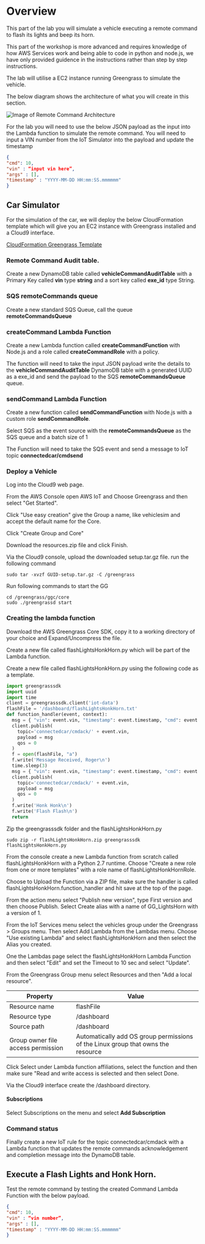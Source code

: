 # Overview
This part of the lab you will simulate a vehicle executing a remote command to flash its lights and beep its horn.

This part of the workshop is more advanced and requires knowledge of how AWS Services work and being able to code in python and node.js, we have only provided guidence in the instructions rather than step by step instructions.

The lab will utilise a EC2 instance running Greengrass to simulate the vehicle.

The below diagram shows the architecture of what you will create in this section.

![Image of Remote Command Architecture](remotecommandarch.png)

For the lab you will need to use the below JSON payload as the input into the Lambda function to simulate the remote command. You will need to input a VIN number from the IoT Simulator into the payload and update the timestamp

```json
{
"cmd": 10,
"vin" : “input vin here”,
"args" : [],
"timestamp" : "YYYY-MM-DD HH:mm:SS.mmmmmm"
}
```

## Car Simulator

For the simulation of the car, we will deploy the below CloudFormation template which will give you an EC2 instance with Greengrass installed and a Cloud9 interface.

[CloudFormation Greengrass Template](https://us-east-1.console.aws.amazon.com/cloudformation/home?region=us-east-1#/stacks/create/review?templateURL=https://s3.amazonaws.com/cvra-deepdrive-us-east-1-683617902415/cfn-iot-gg-ml-c9-workshop.json&stackName=cfn-iot-gg-ml-c9)

### Remote Command Audit table.
Create a new DynamoDB table called **vehicleCommandAuditTable** with a Primary Key called **vin** type **string** and a sort key called **exe_id** type String.

### SQS remoteCommands queue
Create a new standard SQS Queue, call the queue **remoteCommandsQueue**

### createCommand Lambda Function
Create a new Lambda function called **createCommandFunction** with Node.js and a role called **createCommandRole** with a policy.

The function will need to take the input JSON payload write the details to the **vehicleCommandAuditTable** DynamoDB table with a generated UUID as a exe_id and send the payload to the SQS **remoteCommandsQueue** queue.

### sendCommand Lambda Function
Create a new function called **sendCommandFunction** with Node.js with a custom role **sendCommandRole**.

Select SQS as the event source with the **remoteCommandsQueue** as the SQS queue and a batch size of 1

The Function will need to take the SQS event and send a message to IoT topic **connectedcar/cmdsend**

### Deploy a Vehicle
Log into the Cloud9 web page.

From the AWS Console open AWS IoT and Choose Greengrass and then select "Get Started".

Click "Use easy creation" give the Group a name, like vehiclesim and accept the default name for the Core.

Click "Create Group and Core"

Download the resources.zip file and click Finish.

Via the Cloud9 console, upload the downloaded setup.tar.gz file.
run the following command

```
sudo tar -xvzf GUID-setup.tar.gz -C /greengrass
```
Run following commands to start the GG
```
cd /greengrass/ggc/core
sudo ./greengrassd start
```

### Creating the lambda function
Download the AWS Greengrass Core SDK, copy it to a working directory of your choice and Expand/Uncompress the file.

Create a new file called flashLightsHonkHorn.py which will be part of the Lambda function.

Create a new file called flashLightsHonkHorn.py using the following code as a template.

```python
import greengrasssdk
import uuid
import time
client = greengrasssdk.client('iot-data')
flashFile = '/dashboard/flashLightsHonkHorn.txt'
def function_handler(event, context):
  msg = { "vin": event.vin, "timestamp": event.timestamp, "cmd": event.cmd, "args": event.args, "exe_id": event.exe_id, "ack":0 }
  client.publish(
    topic='connectedcar/cmdack/' + event.vin,
    payload = msg
    qos = 0
  )
  f = open(flashFile, "a")
  f.write('Message Received, Roger\n')
  time.sleep(3)
  msg = { "vin": event.vin, "timestamp": event.timestamp, "cmd": event.cmd, "args": event.args, "exe_id": event.exe_id , "sta":0 }
  client.publish(
    topic='connectedcar/cmdack/' + event.vin,
    payload = msg
    qos = 0
  )
  f.write('Honk Honk\n')
  f.write('Flash Flash\n')
  return
```

Zip the greengrasssdk folder and the flashLightsHonkHorn.py
```
sudo zip -r flashLightsHonkHorn.zip greengrasssdk flashLightsHonkHorn.py
```
From the console create a new Lambda function from scratch called flashLightsHonkHorn with a Python 2.7 runtime. Choose "Create a new role from one or more templates" with a role name of flashLightsHonkHornRole.

Choose to Upload the Function via a ZIP file, make sure the handler is called flashLightsHonkHorn.function_handler and hit save at the top of the page.

From the action menu select "Publish new version", type First version and then choose Publish. Select Create alias with a name of GG_LightsHorn with a version of 1.

From the IoT Services menu select the vehicles group under the Greengrass > Groups menu. Then select Add Lambda from the Lambdas menu. Choose "Use existing Lambda" and select flashLightsHonkHorn and then select the Alias you created.

One the Lambdas page select the flashLightsHonkHorn Lambda Function and then select "Edit" and set the Timeout to 10 sec and select "Update".

From the Greengrass Group menu select Resources and then "Add a local resource".

| Property | Value |
| ----------- | ----------- |
| Resource name | flashFile |
| Resource type | /dashboard |
| Source path | /dashboard |
|  Group owner file access permission | Automatically add OS group permissions of the Linux group that owns the resource |

Click Select under Lambda function affiliations, select the function and then make sure "Read and write access is selected and then select Done.

Via the Cloud9 interface create the /dashboard directory.

#### Subscriptions

Select Subscriptions on the menu and select **Add Subscription**

### Command status

Finally create a new IoT rule for the topic connectedcar/cmdack with a Lambda function that updates the remote commands acknowledgement and completion message into the DynamoDB table.

## Execute a Flash Lights and Honk Horn.

Test the remote command by testing the created Command Lambda Function with the below payload.

```JSON
{
"cmd": 10,
"vin" : “vin number”,
"args" : [],
"timestamp" : "YYYY-MM-DD HH:mm:SS.mmmmmm"
}
```
